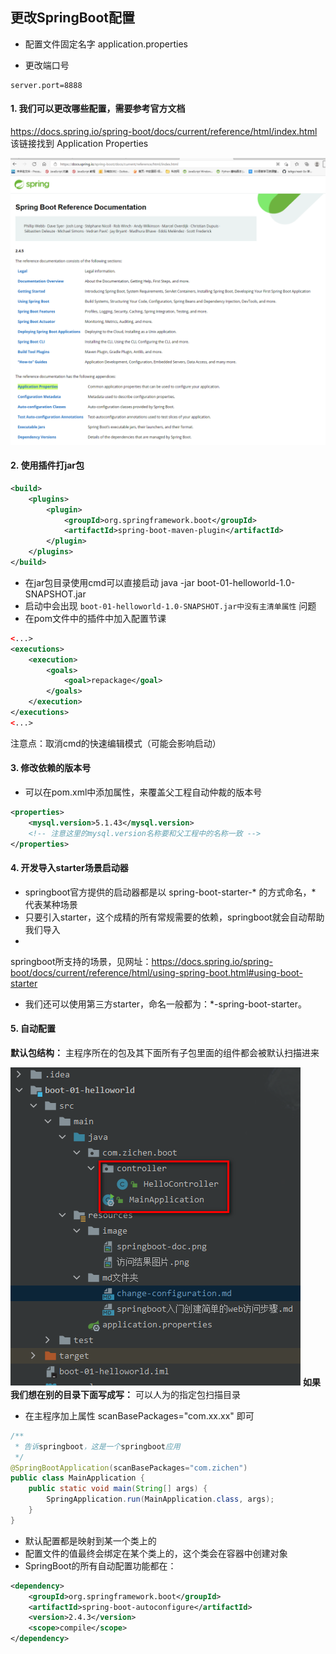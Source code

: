 ## 更改SpringBoot配置

- 配置文件固定名字 application.properties

- 更改端口号

```properties
server.port=8888
```

#### 1. 我们可以更改哪些配置，需要参考官方文档

https://docs.spring.io/spring-boot/docs/current/reference/html/index.html
该链接找到 Application Properties

![image-springboot-doc](../image/springboot-doc.png)

#### 2. 使用插件打jar包

```xml
<build>
    <plugins>
        <plugin>
            <groupId>org.springframework.boot</groupId>
            <artifactId>spring-boot-maven-plugin</artifactId>
        </plugin>
    </plugins>
</build>
```

- 在jar包目录使用cmd可以直接启动 java -jar boot-01-helloworld-1.0-SNAPSHOT.jar
- 启动中会出现 ``boot-01-helloworld-1.0-SNAPSHOT.jar中没有主清单属性`` 问题
- 在pom文件中的插件中加入配置节课

```xml
<...>
<executions>
    <execution>
        <goals>
            <goal>repackage</goal>
        </goals>
    </execution>
</executions>
<...>
```

注意点：取消cmd的快速编辑模式（可能会影响启动）

#### 3. 修改依赖的版本号

- 可以在pom.xml中添加属性，来覆盖父工程自动仲裁的版本号

```xml
<properties>
    <mysql.version>5.1.43</mysql.version>
    <!-- 注意这里的mysql.version名称要和父工程中的名称一致 -->
</properties>
```

#### 4. 开发导入starter场景启动器

- springboot官方提供的启动器都是以 spring-boot-starter-* 的方式命名，* 代表某种场景
- 只要引入starter，这个成精的所有常规需要的依赖，springboot就会自动帮助我们导入
-
springboot所支持的场景，见网址：https://docs.spring.io/spring-boot/docs/current/reference/html/using-spring-boot.html#using-boot-starter
- 我们还可以使用第三方starter，命名一般都为：*-spring-boot-starter。

#### 5. 自动配置

**默认包结构：** 主程序所在的包及其下面所有子包里面的组件都会被默认扫描进来

![image-default_scan_package_rule](../image/default_scan_package_rule.png)
**如果我们想在别的目录下面写成写：** 可以人为的指定包扫描目录

- 在主程序加上属性 scanBasePackages="com.xx.xx" 即可

```java
/**
 * 告诉springboot，这是一个springboot应用
 */
@SpringBootApplication(scanBasePackages="com.zichen")
public class MainApplication {
    public static void main(String[] args) {
        SpringApplication.run(MainApplication.class, args);
    }
}
```

- 默认配置都是映射到某一个类上的
- 配置文件的值最终会绑定在某个类上的，这个类会在容器中创建对象
- SpringBoot的所有自动配置功能都在：

```xml
<dependency>
    <groupId>org.springframework.boot</groupId>
    <artifactId>spring-boot-autoconfigure</artifactId>
    <version>2.4.3</version>
    <scope>compile</scope>
</dependency>
```























